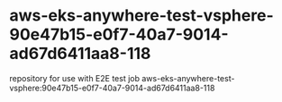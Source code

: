 # aws-eks-anywhere-test-vsphere-90e47b15-e0f7-40a7-9014-ad67d6411aa8-118
repository for use with E2E test job aws-eks-anywhere-test-vsphere:90e47b15-e0f7-40a7-9014-ad67d6411aa8-118
